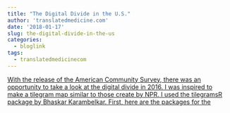 ```yaml
---
title: "The Digital Divide in the U.S."
author: 'translatedmedicine.com'
date: '2018-01-17'
slug: the-digital-divide-in-the-us
categories:
  - bloglink
tags:
  - translatedmedicinecom
---
```


[With the release of the American Community Survey, there was an opportunity to take a look at the digital divide in 2016. I was inspired to make a tilegram map similar to those create by NPR. I used the tilegramsR package by Bhaskar Karambelkar. First, here are the packages for the<i class="fas fa-external-link-alt"></i>](https://translatedmedicine.netlify.com/post/the-digital-divide-in-the-u-s/)

